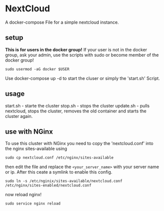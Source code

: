 # NextCloud
A docker-compose File for a simple nextcloud instance.

## setup
**This is for users in the docker group!**
If your user is not in the docker group, ask your admin, use the scripts  with sudo or become member of the docker group!

`sudo usermod -aG docker $USER`

Use docker-compose up -d to start the cluser or simply the 'start.sh' Script.

## usage
start.sh  - starte the cluster
stop.sh   - stops the cluster
update.sh - pulls nextcloud, stops the cluster, removes the old container and starts the cluster again.

## use with NGinx
To use this cluster with NGinx you need to copy the 'nextcloud.conf' into the nginx sites-available using 

`sudo cp nextcloud.conf /etc/nginx/sites-available`

then edit the file and replace the `<your_server_name>` with your server name or ip. After this ceate a symlink to enable this config.

`sudo ln -s /etc/nginix/sites-available/nextcloud.conf /etc/nginx/sites-enabled/nextcloud.conf`

now reload nginx!

`sudo service nginx reload`
